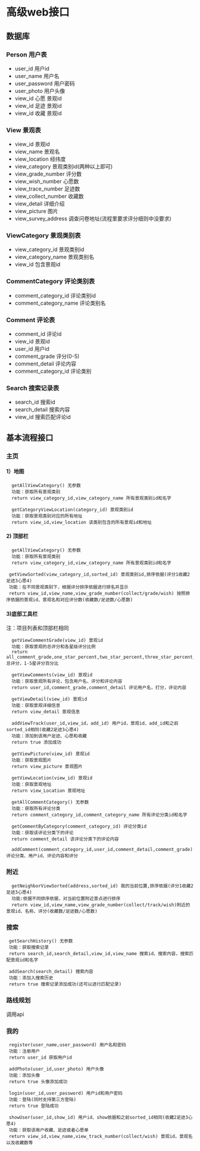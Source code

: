 # 高级web接口

## 数据库
### Person 用户表
 - user_id 用户id
 - user_name 用户名
 - user_password 用户密码
 - user_photo 用户头像
 - view_id 心愿 景观id
 - view_id 足迹 景观id
 - view_id 收藏 景观id
### View 景观表
 - view_id 景观id
 - view_name 景观名
 - view_location 经纬度
 - view_category 景观类别id(两种以上即可)
 - view_grade_number 评分数
 - view_wish_number 心愿数
 - view_trace_number 足迹数
 - view_collect_number 收藏数
 - view_detail 详细介绍
 - view_picture 图片
 - view_survey_address 调查问卷地址(流程里要求评分细则中没要求)
### ViewCategory 景观类别表
 - view_category_id 景观类别id
 - view_category_name 景观类别名
 - view_id 包含景观id
### CommentCategory 评论类别表
 - comment_category_id 评论类别id
 - comment_category_name 评论类别名
### Comment 评论表
 - comment_id 评论id
 - view_id 景观id
 - user_id 用户id
 - comment_grade 评分(0-5)
 - comment_detail 评论内容
 - comment_category_id 评论类别
### Search 搜索记录表
 - search_id 搜索id
 - search_detail 搜索内容
 - view_id 搜索匹配评论id

## 基本流程接口
### 主页
#### 1）地图
```
  getAllViewCategory() 无参数
  功能：获取所有景观类别
  return view_category_id,view_category_name 所有景观类别id和名字
```
```
  getCategoryViewLocation(category_id) 景观类别id  
  功能：获取景观类别对应的所有地址
  return view_id,view_location 该类别包含的所有景观id和地址 
```
#### 2) 顶部栏
```
  getAllViewCategory() 无参数
  功能：获取所有景观类别
  return view_category_id,view_category_name 所有景观类别id和名字
```
```
 getViewSorted(view_category_id,sorted_id) 景观类别id,排序依据(评分1收藏2足迹3心愿4) 
 功能：在不同景观类别下，根据评分排序依据进行排名并显示
 return view_id,view_name,view_grade_number(collect/grade/wish) 按照排序依据的景观id、景观名和对应评分数(收藏数/足迹数/心愿数)
```

#### 3)底部工具栏
注：项目列表和顶部栏相同
```
  getViewCommentGrade(view_id) 景观id
  功能：获取景观的总评分和各星级评分比例
  return all_comment_grade,one_star_percent,two_star_percent,three_star_percent,four_star_percent,five_star_percent 总评分，1-5星评分百分比
```
```
  getViewComments(view_id) 景观id
  功能：获取景观所有评论，包含用户名、评分和评论内容
  return user_id,comment_grade,comment_detail 评论用户名，打分，评论内容
```
```
  getViewDetail(view_id) 景观id
  功能：获取景观详细信息
  return view_detail 景观信息
```
```
  addViewTrack(user_id,view_id，add_id) 用户id，景观id、add_id和之前sorted_id相同(收藏2足迹3心愿4)
  功能：添加到该用户足迹、心愿和收藏
  return true 添加成功
```
```
  getViewPicture(view_id) 景观id
  功能：获取景观图片
  return view_picture 景观图片
```
```
  getViewLocation(view_id) 景观id
  功能：获取景观地址
  return view_Location 景观地址
```
```
  getAllCommentCategory() 无参数
  功能：获取所有评论分类
  return comment_category_id,comment_category_name 所有评论分类id和名字
```
```
  getCommentByCategory(comment_category_id) 评论分类id
  功能：获取该评论分类下的评论
  return comment_detail 该评论分类下的评论内容
```
```
  addComment(comment_category_id,user_id,comment_detail,comment_grade) 评论分类、用户id、评论内容和评分
```
### 附近
```
  getNeighborViewSorted(address,sorted_id) 我的当前位置,排序依据(评分1收藏2足迹3心愿4) 
  功能:依据不同排序依据，对当前位置附近景点进行排序
  return view_id,view_name,view_grade_number(collect/track/wish)附近的景观id、名称、评分(收藏数/足迹数/心愿数)
```
### 搜索
```
 getSearchHistory() 无参数
 功能：获取搜索记录
 return search_id,search_detail,view_id,view_name 搜索id、搜索内容，搜索匹配景观id和名字
```
``` 
 addSearch(search_detail) 搜索内容
 功能：添加入搜索历史
 return true 搜索记录添加成功(还可以进行匹配记录)
```
### 路线规划
调用api
### 我的
```
 register(user_name,user_password) 用户名和密码
 功能：注册用户
 return user_id 获取用户id
```
```
 addPhoto(user_id,user_photo) 用户头像
 功能：添加头像
 return true 头像添加成功
```
```
 login(user_id,user_password) 用户id和用户密码
 功能：登陆(同时支持第三方登陆)
 return true 登陆成功
```
```
 showUser(user_id,show_id) 用户id、show依据和之前sorted_id相同(收藏2足迹3心愿4)
 功能：获取该用户收藏、足迹或者心愿单
 return view_id,view_name,view_track_number(collect/wish) 景观id，景观名以及收藏数等
```








